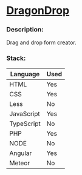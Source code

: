 # [DragonDrop](http://design-jostein.rhcloud.com/DragonDrop)

### Description:

Drag and drop form creator.

### Stack:

Language 	| Used
-|-
HTML		| Yes
CSS			| Yes
Less		| No
JavaScript	| Yes
TypeScript	| No
PHP 		| Yes
NODE 		| No
Angular  	| Yes
Meteor   	| No
